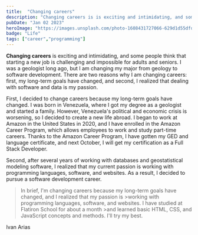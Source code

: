 ```yaml
---
title:  "Changing careers"
description: "Changing careers is is exciting and intimidating, and some people think that starting a new job is challenging and impossible for adults and seniors ..."
pubDate: "Jan 02 2023"
heroImage: "https://images.unsplash.com/photo-1608431727066-629d1d55dfde?auto=format&fit=crop&w=927&h=927"
badge: "Life"
tags: ["career","programming"]
---
```



  
  **Changing careers** is exciting and intimidating, and some people think that starting a new job is challenging and impossible for adults and seniors. I was a geologist long ago, but I am changing my major from geology to software development. There are two reasons why I am changing careers: first, my long-term goals have changed, and second, I realized that dealing with software and data is my passion.

First, I decided to change careers because my long-term goals have changed. I was born in Venezuela, where I got my degree as a geologist and started a family. However, Venezuela's political and economic crisis is worsening, so I decided to create a new life abroad. I began to work at Amazon in the United States in 2020, and I have enrolled in the Amazon Career Program, which allows employees to work and study part-time careers. Thanks to the Amazon Career Program, I have gotten my GED and language certificate, and next October, I will get my certification as a Full Stack Developer.

Second, after several years of working with databases and geostatistical modeling software, I realized that my current passion is working with programming languages, software, and websites. As a result, I decided to pursue a software development career.

>In brief, I'm changing careers because my long-term goals have changed, and I realized that my passion is >working with programming languages, software, and websites. I have studied at Flatiron School for about a month >and learned basic HTML, CSS, and JavaScript concepts and methods. I'll try my best.
 
Ivan Arias